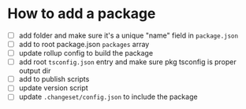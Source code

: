 # How to add a package

- [ ] add folder and make sure it's a unique "name" field in `package.json`
- [ ] add to root package.json `packages` array
- [ ] update rollup config to build the package
- [ ] add root `tsconfig.json` entry and make sure pkg tsconfig is proper output dir
- [ ] add to publish scripts
- [ ] update version script
- [ ] update `.changeset/config.json` to include the package
